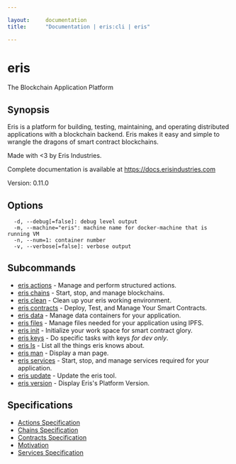 ```yaml
---

layout:     documentation
title:      "Documentation | eris:cli | eris"

---
```


# eris

The Blockchain Application Platform

## Synopsis

Eris is a platform for building, testing, maintaining, and operating
distributed applications with a blockchain backend. Eris makes it easy
and simple to wrangle the dragons of smart contract blockchains.

Made with <3 by Eris Industries.

Complete documentation is available at https://docs.erisindustries.com

Version:
  0.11.0

## Options

```
  -d, --debug[=false]: debug level output
  -m, --machine="eris": machine name for docker-machine that is running VM
  -n, --num=1: container number
  -v, --verbose[=false]: verbose output
```

## Subcommands

* [eris actions](https://docs.erisindustries.com/documentation/eris-cli/0.11.0/eris_actions/)	 - Manage and perform structured actions.
* [eris chains](https://docs.erisindustries.com/documentation/eris-cli/0.11.0/eris_chains/)	 - Start, stop, and manage blockchains.
* [eris clean](https://docs.erisindustries.com/documentation/eris-cli/0.11.0/eris_clean/)	 - Clean up your eris working environment.
* [eris contracts](https://docs.erisindustries.com/documentation/eris-cli/0.11.0/eris_contracts/)	 - Deploy, Test, and Manage Your Smart Contracts.
* [eris data](https://docs.erisindustries.com/documentation/eris-cli/0.11.0/eris_data/)	 - Manage data containers for your application.
* [eris files](https://docs.erisindustries.com/documentation/eris-cli/0.11.0/eris_files/)	 - Manage files needed for your application using IPFS.
* [eris init](https://docs.erisindustries.com/documentation/eris-cli/0.11.0/eris_init/)	 - Initialize your work space for smart contract glory.
* [eris keys](https://docs.erisindustries.com/documentation/eris-cli/0.11.0/eris_keys/)	 - Do specific tasks with keys *for dev only*.
* [eris ls](https://docs.erisindustries.com/documentation/eris-cli/0.11.0/eris_ls/)	 - List all the things eris knows about.
* [eris man](https://docs.erisindustries.com/documentation/eris-cli/0.11.0/eris_man/)	 - Display a man page.
* [eris services](https://docs.erisindustries.com/documentation/eris-cli/0.11.0/eris_services/)	 - Start, stop, and manage services required for your application.
* [eris update](https://docs.erisindustries.com/documentation/eris-cli/0.11.0/eris_update/)	 - Update the eris tool.
* [eris version](https://docs.erisindustries.com/documentation/eris-cli/0.11.0/eris_version/)	 - Display Eris's Platform Version.

## Specifications

* [Actions Specification](https://docs.erisindustries.com/documentation/eris-cli/0.11.0/actions_specification/)
* [Chains Specification](https://docs.erisindustries.com/documentation/eris-cli/0.11.0/chains_specification/)
* [Contracts Specification](https://docs.erisindustries.com/documentation/eris-cli/0.11.0/contracts_specification/)
* [Motivation](https://docs.erisindustries.com/documentation/eris-cli/0.11.0/motivation/)
* [Services Specification](https://docs.erisindustries.com/documentation/eris-cli/0.11.0/services_specification/)

